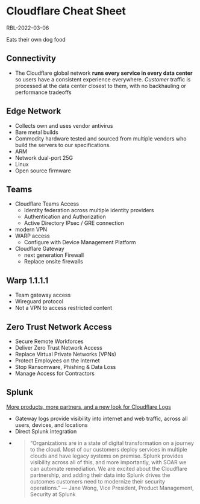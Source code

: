 # Cloudflare Cheat Sheet


RBL-2022-03-06

Eats their own dog food

## Connectivity

* The Cloudflare global network **runs every service in every data center** so users have a consistent experience everywhere. *Customer* traffic is processed at the data center closest to them, with no backhauling or performance tradeoffs

## Edge Network

* Collects own and uses vendor antivirus
* Bare metal builds
* Commodity hardware tested and sourced from multiple vendors who build the servers to our specifications.
* ARM
* Network dual-port 25G
* Linux
* Open source firmware

## Teams

* Cloudflare Teams Access
  * Identity federation across multiple identity providers
  * Authentication and Authorization 
  * Active Directory IPsec / GRE connection
* modern VPN
* WARP access
  * Configure with Device Management Platform 
* Cloudflare Gateway
	* next generation Firewall
	* Replace onsite firewalls

## Warp 1.1.1.1

* Team gateway access
* Wireguard protocol
* Not a VPN to access restricted content

## Zero Trust Network Access

* Secure Remote Workforces
* Deliver Zero Trust Network Access
* Replace Virtual Private Networks (VPNs)
* Protect Employees on the Internet
* Stop Ransomware, Phishing & Data Loss
* Manage Access for Contractors


## Splunk

[More products, more partners, and a new look for Cloudflare Logs](https://blog.cloudflare.com/logpush-ui-update/)

* Gateway logs provide visibility into internet and web traffic, across all users, devices, and locations
* Direct  Splunk integration
* >“Organizations are in a state of digital transformation on a journey to the cloud. Most of our customers deploy services in multiple clouds and have legacy systems on premise. Splunk provides visibility across all of this, and more importantly, with SOAR we can automate remediation. We are excited about the Cloudflare partnership, and adding their data into Splunk drives the outcomes customers need to modernize their security operations.” 
— Jane Wong, Vice President, Product Management, Security at Splunk
